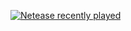 [![Netease recently played](https://netease-recent-profile.vercel.app/?id=40276893&show_percent=1&number=8&column=2)](https://netease-recent-profile.vercel.app/?id=40276893&show_percent=1&number=8&column=2)
